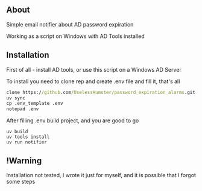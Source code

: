## About
Simple email notifier about AD password expiration

Working as a script on Windows with AD Tools installed

## Installation
First of all - install AD tools, or use this script on a Windows AD Server

To install you need to clone rep and create .env file and fill it, that's all

```cmd
clone https://github.com/UselessHumster/password_expiration_alarms.git
uv sync
cp .env_template .env
notepad .env
```

After filling .env build project, and you are good to go
```
uv build
uv tools install 
uv run notifier
```


## !Warning
Installation not tested, I wrote it just for myself, and it is possible that I forgot some steps
